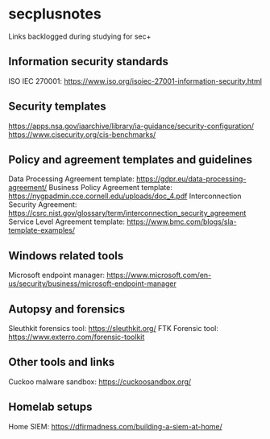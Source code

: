 # secplusnotes
Links backlogged during studying for sec+

## Information security standards
ISO IEC 270001: https://www.iso.org/isoiec-27001-information-security.html

## Security templates
https://apps.nsa.gov/iaarchive/library/ia-guidance/security-configuration/
https://www.cisecurity.org/cis-benchmarks/

## Policy and agreement templates and guidelines
Data Processing Agreement template: https://gdpr.eu/data-processing-agreement/
Business Policy Agreement template: https://nygpadmin.cce.cornell.edu/uploads/doc_4.pdf
Interconnection Security Agreement: https://csrc.nist.gov/glossary/term/interconnection_security_agreement
Service Level Agreement template: https://www.bmc.com/blogs/sla-template-examples/

## Windows related tools
Microsoft endpoint manager: https://www.microsoft.com/en-us/security/business/microsoft-endpoint-manager

## Autopsy and forensics
Sleuthkit forensics tool: https://sleuthkit.org/
FTK Forensic tool: https://www.exterro.com/forensic-toolkit

## Other tools and links
Cuckoo malware sandbox: https://cuckoosandbox.org/

## Homelab setups
Home SIEM: https://dfirmadness.com/building-a-siem-at-home/
